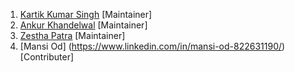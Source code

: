 1. [Kartik Kumar Singh](https://www.linkedin.com/in/singhkartik24) [Maintainer]
2. [Ankur Khandelwal](https://www.linkedin.com/in/ankurkh1) [Maintainer]
3. [Zestha Patra](www.linkedin.com/in/zestha-patra) [Maintainer]
4. [Mansi Od] (https://www.linkedin.com/in/mansi-od-822631190/) [Contributer]
